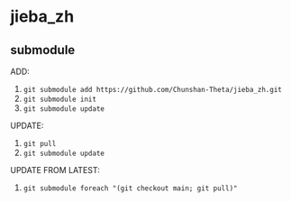 # jieba_zh

## submodule

ADD:
1. `git submodule add https://github.com/Chunshan-Theta/jieba_zh.git`
2. `git submodule init`
3. `git submodule update`



UPDATE:
1. `git pull`
2. `git submodule update`


UPDATE FROM LATEST:
1. `git submodule foreach "(git checkout main; git pull)"  `

